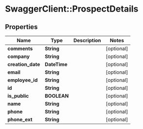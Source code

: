 # SwaggerClient::ProspectDetails

## Properties
Name | Type | Description | Notes
------------ | ------------- | ------------- | -------------
**comments** | **String** |  | [optional] 
**company** | **String** |  | [optional] 
**creation_date** | **DateTime** |  | [optional] 
**email** | **String** |  | [optional] 
**employee_id** | **String** |  | [optional] 
**id** | **String** |  | [optional] 
**is_public** | **BOOLEAN** |  | [optional] 
**name** | **String** |  | [optional] 
**phone** | **String** |  | [optional] 
**phone_ext** | **String** |  | [optional] 


